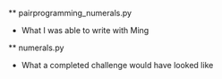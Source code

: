 ** pairprogramming_numerals.py
* What I was able to write with Ming

** numerals.py
* What a completed challenge would have looked like
